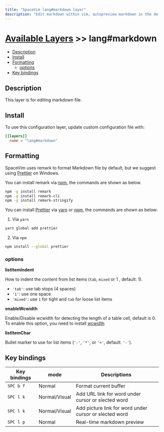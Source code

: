 ```yaml
---
title: "SpaceVim lang#markdown layer"
description: "Edit markdown within vim, autopreview markdown in the default browser, with this layer you can also format markdown file."
---
```


# [Available Layers](../../) >> lang#markdown

<!-- vim-markdown-toc GFM -->

- [Description](#description)
- [Install](#install)
- [Formatting](#formatting)
  - [options](#options)
- [Key bindings](#key-bindings)

<!-- vim-markdown-toc -->

## Description

This layer is for editing markdown file.

## Install

To use this configuration layer, update custom configuration file with:

```toml
[[layers]]
  name = "lang#markdown"
```

## Formatting

SpaceVim uses remark to format Markdown file by default, but we suggest using [Prettier](https://github.com/prettier/prettier) on Windows.

You can install remark via [npm](https://www.npmjs.com/get-npm), the commands are shown as below.

```sh
npm -g install remark
npm -g install remark-cli
npm -g install remark-stringify
```

You can install [Prettier](https://github.com/prettier/prettier) via [yarn](https://yarnpkg.com/lang/zh-hans/docs/install/#windows-stable) or [npm](https://www.npmjs.com/get-npm), the commands are shown as below:

1. Via `yarn`

```sh
yarn global add prettier
```

2. Via `npm`

```sh
npm install --global prettier
```

### options

**listItemIndent**

How to indent the content from list items (`tab`, `mixed` or 1 , default: 1).

- `'tab'`: use tab stops (4 spaces)
- `'1'`: use one space
- `'mixed'`: use `1` for tight and `tab` for loose list items

**enableWcwidth**

Enable/Disable wcwidth for detecting the length of a table cell, default is 0. To enable this option, you need to install [wcwidth](https://www.npmjs.com/package/wcwidth)

**listItemChar**

Bullet marker to use for list items (`'-'`, `'*'`, or `'+'`, default: `'-'`).

## Key bindings

| Key bindings | mode          | Descriptions                                           |
| ------------ | ------------- | ------------------------------------------------------ |
| `SPC b f`    | Normal        | Format current buffer                                  |
| `SPC l k`    | Normal/Visual | Add URL link for word under cursor or slected word     |
| `SPC l k`    | Normal/Visual | Add picture link for word under cursor or slected word |
| `SPC l p`    | Normal        | Real-time markdown preview                             |
